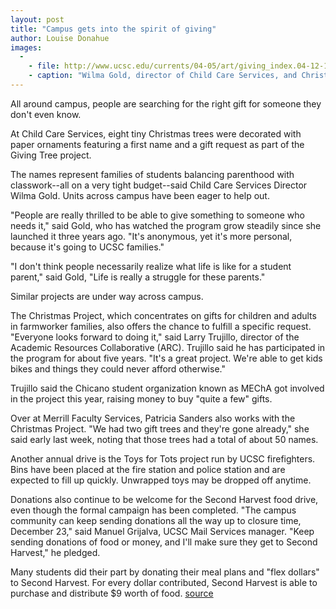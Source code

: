 ```yaml
---
layout: post
title: "Campus gets into the spirit of giving"
author: Louise Donahue
images:
  -
    - file: http://www.ucsc.edu/currents/04-05/art/giving_index.04-12-13.jpg
    - caption: "Wilma Gold, director of Child Care Services, and Christine Huff, hold some of the Gift Trees. Each paper ornament includes a name and gift request. Louise Donahue"
---
```


All around campus, people are searching for the right gift for someone they don't even know.

At Child Care Services, eight tiny Christmas trees were decorated with paper ornaments featuring a first name and a gift request as part of the Giving Tree project.

The names represent families of students balancing parenthood with classwork--all on a very tight budget--said Child Care Services Director Wilma Gold. Units across campus have been eager to help out.

"People are really thrilled to be able to give something to someone who needs it," said Gold, who has watched the program grow steadily since she launched it three years ago. "It's anonymous, yet it's more personal, because it's going to UCSC families."

"I don't think people necessarily realize what life is like for a student parent," said Gold, "Life is really a struggle for these parents."

Similar projects are under way across campus.

The Christmas Project, which concentrates on gifts for children and adults in farmworker families, also offers the chance to fulfill a specific request. "Everyone looks forward to doing it," said Larry Trujillo, director of the Academic Resources Collaborative (ARC). Trujillo said he has participated in the program for about five years. "It's a great project. We're able to get kids bikes and things they could never afford otherwise."

Trujillo said the Chicano student organization known as MEChA got involved in the project this year, raising money to buy "quite a few" gifts.

Over at Merrill Faculty Services, Patricia Sanders also works with the Christmas Project. "We had two gift trees and they're gone already," she said early last week, noting that those trees had a total of about 50 names.

Another annual drive is the Toys for Tots project run by UCSC firefighters. Bins have been placed at the fire station and police station and are expected to fill up quickly. Unwrapped toys may be dropped off anytime.

Donations also continue to be welcome for the Second Harvest food drive, even though the formal campaign has been completed. "The campus community can keep sending donations all the way up to closure time, December 23," said Manuel Grijalva, UCSC Mail Services manager. "Keep sending donations of food or money, and I'll make sure they get to Second Harvest," he pledged.

Many students did their part by donating their meal plans and "flex dollars" to Second Harvest. For every dollar contributed, Second Harvest is able to purchase and distribute $9 worth of food.
[source](http://www1.ucsc.edu/currents/04-05/12-13/giving.asp "Permalink to giving")
